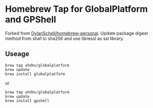 # Homebrew Tap for GlobalPlatform and GPShell

Forked from [DylanSchell/homebrew-personal](https://github.com/DylanSchell/homebrew-personal). Update package digest method from sha1 to sha256 and use libressl as ssl library.

## Useage

```
brew tap xhdhx/globalplatform
brew update
brew install globalplatform
```

or

```
brew tap xhdhx/globalplatform
brew update
brew install gpshell
```
